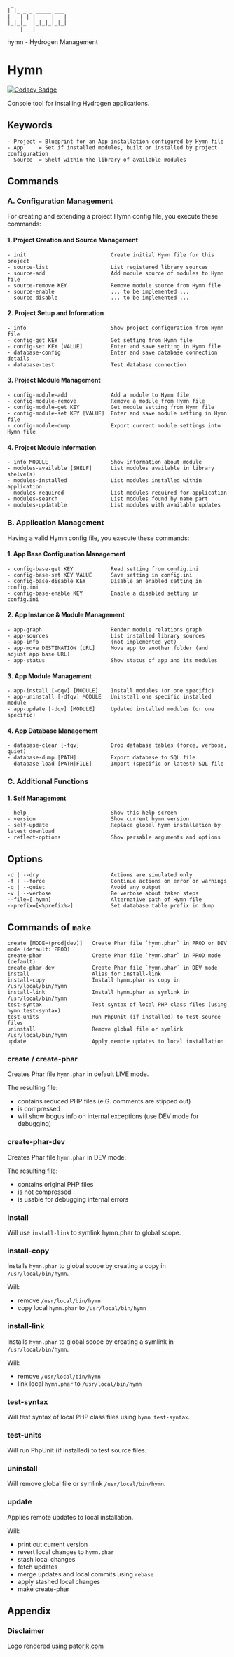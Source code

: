 ````
 _                 
| |_ _ _ _____ ___
|   | | |     |   |
|_|_|_  |_|_|_|_|_|
    |___|
````
hymn - Hydrogen Management

# Hymn

[![Codacy Badge](https://api.codacy.com/project/badge/Grade/be9c412fce124997ac7f6b3bf08675be)](https://app.codacy.com/app/kriss0r/Hymn?utm_source=github.com&utm_medium=referral&utm_content=CeusMedia/Hymn&utm_campaign=Badge_Grade_Dashboard)

Console tool for installing Hydrogen applications.

## Keywords

	- Project = Blueprint for an App installation configured by Hymn file
	- App     = Set if installed modules, built or installed by project configuration
	- Source  = Shelf within the library of available modules

## Commands

### A. Configuration Management

For creating and extending a project Hymn config file, you execute these commands:

#### 1. Project Creation and Source Management

	- init                           Create initial Hymn file for this project
	- source-list                    List registered library sources
	- source-add                     Add module source of modules to Hymn file
	- source-remove KEY              Remove module source from Hymn file
	- source-enable                  ... to be implemented ...
	- source-disable                 ... to be implemented ...

#### 2. Project Setup and Information

	- info                           Show project configuration from Hymn file
	- config-get KEY                 Get setting from Hymn file
	- config-set KEY [VALUE]         Enter and save setting in Hymn file
	- database-config                Enter and save database connection details
	- database-test                  Test database connection

#### 3. Project Module Management

	- config-module-add              Add a module to Hymn file
	- config-module-remove           Remove a module from Hymn file
	- config-module-get KEY          Get module setting from Hymn file
	- config-module-set KEY [VALUE]  Enter and save module setting in Hymn file
	- config-module-dump             Export current module settings into Hymn file


#### 4. Project Module Information

	- info MODULE                    Show information about module
	- modules-available [SHELF]      List modules available in library shelve(s)
	- modules-installed              List modules installed within application
	- modules-required               List modules required for application
	- modules-search                 List modules found by name part
	- modules-updatable              List modules with available updates

### B. Application Management

Having a valid Hymn config file, you execute these commands:

#### 1. App Base Configuration Management

	- config-base-get KEY            Read setting from config.ini
	- config-base-set KEY VALUE      Save setting in config.ini
	- config-base-disable KEY        Disable an enabled setting in config.ini
	- config-base-enable KEY         Enable a disabled setting in config.ini

#### 2. App Instance & Module Management

	- app-graph                      Render module relations graph
	- app-sources                    List installed library sources
	- app-info                       (not implemented yet)
	- app-move DESTINATION [URL]     Move app to another folder (and adjust app base URL)
	- app-status                     Show status of app and its modules

#### 3. App Module Management

	- app-install [-dqv] [MODULE]    Install modules (or one specific)
	- app-uninstall [-dfqv] MODULE   Uninstall one specific installed module
	- app-update [-dqv] [MODULE]     Updated installed modules (or one specific)

#### 4. App Database Management

	- database-clear [-fqv]          Drop database tables (force, verbose, quiet)
	- database-dump [PATH]           Export database to SQL file
	- database-load [PATH|FILE]      Import (specific or latest) SQL file

### C. Additional Functions

#### 1. Self Management

	- help                           Show this help screen
	- version                        Show current hymn version
	- self-update                    Replace global hymn installation by latest download
	- reflect-options                Show parsable arguments and options

## Options

	-d | --dry                       Actions are simulated only
	-f | --force                     Continue actions on error or warnings
	-q | --quiet                     Avoid any output
	-v | --verbose                   Be verbose about taken steps
	--file=[.hymn]                   Alternative path of Hymn file
	--prefix=[<%prefix%>]            Set database table prefix in dump

## Commands of `make`

	create [MODE=(prod|dev)]   Create Phar file `hymn.phar` in PROD or DEV mode (default: PROD)
	create-phar                Create Phar file `hymn.phar` in PROD mode (default)
	create-phar-dev            Create Phar file `hymn.phar` in DEV mode
	install                    Alias for install-link
	install-copy               Install hymn.phar as copy in /usr/local/bin/hymn
	install-link               Install hymn.phar as symlink in /usr/local/bin/hymn
	test-syntax                Test syntax of local PHP class files (using hymn test-syntax)
	test-units                 Run PhpUnit (if installed) to test source files
	uninstall                  Remove global file or symlink /usr/local/bin/hymn
	update                     Apply remote updates to local installation

### create / create-phar

Creates Phar file `hymn.phar` in default LIVE mode.

The resulting file:

- contains reduced PHP files (e.G. comments are stipped out)
- is compressed
- will show bogus info on internal exceptions (use DEV mode for debugging)

### create-phar-dev

Creates Phar file `hymn.phar` in DEV mode.

The resulting file:

- contains original PHP files
- is not compressed
- is usable for debugging internal errors

### install

Will use `install-link` to symlink hymn.phar to global scope.

### install-copy

Installs `hymn.phar` to global scope by creating a copy in `/usr/local/bin/hymn`.

Will:

- remove `/usr/local/bin/hymn`
- copy local `hymn.phar` to `/usr/local/bin/hymn` 

### install-link

Installs `hymn.phar` to global scope by creating a symlink in `/usr/local/bin/hymn`.

Will:

- remove `/usr/local/bin/hymn`
- link local `hymn.phar` to `/usr/local/bin/hymn` 

### test-syntax

Will test syntax of local PHP class files using `hymn test-syntax`. 

### test-units

Will run PhpUnit (if installed) to test source files.

### uninstall

Will remove global file or symlink `/usr/local/bin/hymn`.

### update

Applies remote updates to local installation.

Will:

- print out current version
- revert local changes to `hymn.phar`
- stash local changes
- fetch updates
- merge updates and local commits using `rebase`
- apply stashed local changes
- make create-phar


## Appendix

### Disclaimer

Logo rendered using [patorjk.com](http://patorjk.com/software/taag/#p=display&f=Rectangles&t=hymn)
